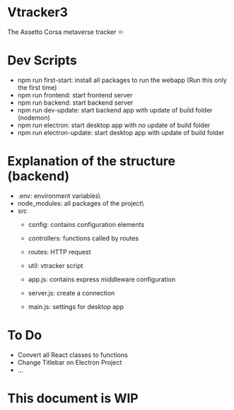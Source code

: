 # Vtracker3
The Assetto Corsa metaverse tracker ♾️

# Dev Scripts
* npm run first-start: install all packages to run the webapp (Run this only the first time)
* npm run frontend: start frontend server
* npm run backend: start backend server
* npm run dev-update: start backend app with update of build folder (nodemon)
* npm run electron: start desktop app with no update of build folder
* npm run electron-update: start desktop app with update of build folder

# Explanation of the structure (backend)
* .env: environment variables\
* node_modules: all packages of the project\
* src
    * config: contains configuration elements
    * controllers: functions called by routes
    * routes: HTTP request
    * util: vtracker script

    * app.js: contains express middleware configuration
    * server.js: create a connection
    * main.js: settings for desktop app

# To Do
* Convert all React classes to functions
* Change Titlebar on Electron Project
* ...

# This document is WIP